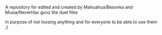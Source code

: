 A repository for edited and created by Mahuahua/Besovka and Musia/NeverHax gunz the duel files

in purpose of not loosing anything and for everyone to be able to use them ;)
